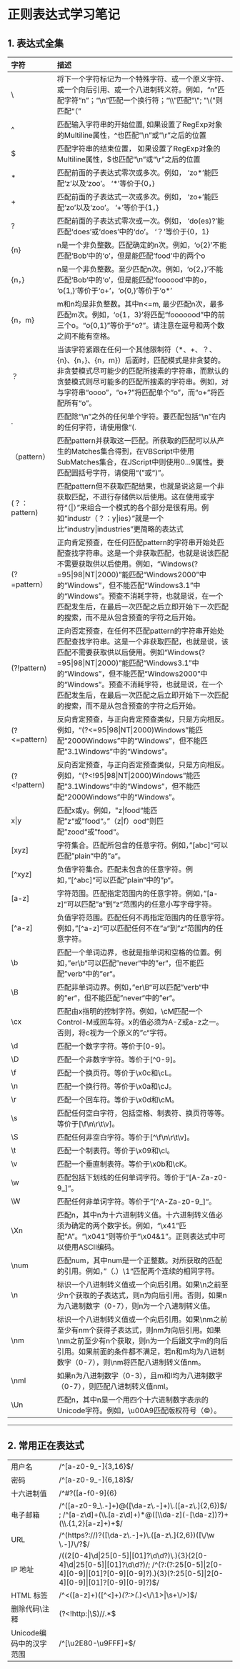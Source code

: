 # 正则表达式学习笔记

## 1. 表达式全集

|    字符    |       描述       |
|:----------|:--------------|
|   \   |   将下一个字符标记为一个特殊字符、或一个原义字符、或一个向后引用、或一个八进制转义符。例如，“n”匹配字符“n”；“\n”匹配一个换行符；“\\\”匹配"\\"; "\\("则匹配“（”
|   ^   |   匹配输入字符串的开始位置, 如果设置了RegExp对象的Multiline属性，^也匹配“\n”或“\r”之后的位置
|   $   |   匹配字符串的结束位置， 如果设置了RegExp对象的Multiline属性，$也匹配“\n”或“\r”之后的位置
|   *   |   匹配前面的子表达式零次或多次。例如， ‘zo*’能匹配‘z’以及‘zoo’。 ‘*’等价于{0，}
|   +   |   匹配前面的子表达式一次或多次。例如， ‘zo+’能匹配‘zo’以及‘zoo’。 ‘+’等价于{1，}
|   ?   |   匹配前面的子表达式零次或一次。例如， ‘do(es)?’能匹配‘does’或‘does’中的‘do’。 ‘？’等价于{0，1}
|   {n} |   n是一个非负整数。匹配确定的n次。例如，‘o{2}’不能匹配‘Bob’中的‘o’，但是能匹配‘food’中的两个o
|   {n，}   |  n是一个非负整数。至少匹配n次。例如，‘o{2，}’不能匹配‘Bob’中的‘o’，但是能匹配‘foooood’中的o， ‘o{1,}’等价于‘o+’，‘o{0,}’等价于‘o*’
|   {n，m}  |  m和n均是非负整数。其中n<=m, 最少匹配n次，最多匹配m次。例如，‘o{1，3}’将匹配“fooooood”中的前三个o。“o{0,1}”等价于“o?”。请注意在逗号和两个数之间不能有空格。
|   ？  |   当该字符紧跟在任何一个其他限制符（*、+、？、{n}、{n，}、{n，m}）后面时，匹配模式是非贪婪的。非贪婪模式尽可能少的匹配所搜素的字符串，而默认的贪婪模式则尽可能多的匹配所搜素的字符串。例如，对与字符串“oooo”，“o+?”将匹配单个“o”，而“o+”将匹配所有“o”。
|   .   |   匹配除“\n”之外的任何单个字符。要匹配包括“\n”在内的任何字符，请使用像“(.|\n)”的模式。
|   （pattern）    |    匹配pattern并获取这一匹配。所获取的匹配可以从产生的Matches集合得到，在VBScript中使用SubMatches集合，在JScript中则使用$0...$9属性。要匹配圆括号字符，请使用“\(”或“\)”。
|   (？：pattern)   |   匹配pattern但不获取匹配结果，也就是说这是一个非获取匹配，不进行存储供以后使用。这在使用或字符“（\|）”来组合一个模式的各个部分是很有用。例如“industr（？：y\|ies）”就是一个比“industry\|industries”更简略的表达式
|   (?=pattern）  |   正向肯定预查，在任何匹配pattern的字符串开始处匹配查找字符串。这是一个非获取匹配，也就是说该匹配不需要获取供以后使用。例如，“Windows(?=95\|98\|NT\|2000)”能匹配“Windows2000”中的“Windows”，但不能匹配“Windows3.1”中的“Windows”。预查不消耗字符，也就是说，在一个匹配发生后，在最后一次匹配之后立即开始下一次匹配的搜索，而不是从包含预查的字符之后开始。
|   (?!pattern)    |    正向否定预查，在任何不匹配pattern的字符串开始处匹配查找字符串。这是一个非获取匹配，也就是说，该匹配不需要获取供以后使用。例如“Windows(?=95\|98\|NT\|2000)”能匹配“Windows3.1”中的“Windows”，但不能匹配“Windows2000”中的“Windows”。预查不消耗字符，也就是说，在一个匹配发生后，在最后一次匹配之后立即开始下一次匹配的搜索，而不是从包含预查的字符之后开始。
|   (?<=pattern)    |   反向肯定预查，与正向肯定预查类似，只是方向相反。例如，“(?<=95\|98\|NT\|2000)Windows”能匹配“2000Windows”中的“Windows”，但不能匹配“3.1Windows”中的“Windows”。
|   (?<\!pattern)    |   反向否定预查，与正向否定预查类似，只是方向相反。例如，“(?<\!95\|98\|NT\|2000)Windows”能匹配“3.1Windows”中的“Windows”，但不能匹配“2000Windows”中的“Windows”。
|   x\|y    |  匹配x或y。例如，"z\|food“能匹配”z“或”food“。”（z\|f）ood“则匹配”zood“或”food“。
|   [xyz]   |   字符集合。匹配所包含的任意字符。例如，”[abc]“可以匹配”plain“中的”a“。
|   [^xyz]   |  负值字符集合。匹配未包含的任意字符。例如，”[^abc]“可以匹配”plain“中的”p“。
|   [a-z]   |   字符范围。匹配指定范围内的任意字符。例如，”[a-z]“可以匹配”a“到”z“范围内的任意小写字母字符。
|   [^a-z]   |   负值字符范围。匹配任何不再指定范围内的任意字符。例如，”[^a-z]“可以匹配任何不在”a“到”z“范围内的任意字符。
|   \b  |   匹配一个单词边界，也就是指单词和空格的位置。例如，”er\b“可以匹配”never“中的”er“，但不能匹配”verb“中的”er“。
|   \B  |   匹配非单词边界。例如，”er\B“可以匹配”verb“中的”er“，但不能匹配”never“中的”er“。
|   \cx |   匹配由x指明的控制字符。例如，\cM匹配一个Control-M或回车符。x的值必须为A-Z或a-z之一。否则，将c视为一个原义的”c“字符。
|   \d  |   匹配一个数字字符。等价于[0-9]。
|   \D  |   匹配一个非数字字符。等价于[^0-9]。
|   \f  |   匹配一个换页符。等价于\x0c和\cL。
|   \n  |   匹配一个换行符。等价于\x0a和\cJ。
|   \r  |   匹配一个回车符。等价于\x0d和\cM。
|   \s  |   匹配任何空白字符，包括空格、制表符、换页符等等。等价于[\f\n\r\t\v]。
|   \S  |   匹配任何非空白字符。等价于[^\f\n\r\t\v]。
|   \t  |   匹配一个制表符。等价于\x09和\cl。
|   \v  |   匹配一个垂直制表符。等价于\x0b和\cK。
|   \w  |   匹配包括下划线的任何单词字符。等价于”[A-Za-z0-9_]“。
|   \W  |   匹配任何非单词字符。等价于”[^A-Za-z0-9_]“。
|   \Xn  |   匹配n，其中n为十六进制转义值。十六进制转义值必须为确定的两个数字长。例如，“\x41”匹配“A”。“\x041”则等价于“\x04&1”。正则表达式中可以使用ASCII编码。
|   \num  |   匹配num，其中num是一个正整数。对所获取的匹配的引用。例如，”（.）\1“匹配两个连续的相同字符。
|   \n  |   标识一个八进制转义值或一个向后引用。如果\n之前至少n个获取的子表达式，则n为向后引用。否则，如果n为八进制数字（0-7），则n为一个八进制转义值。
|   \nm  |   标识一个八进制转义值或一个向后引用。如果\nm之前至少有nm个获得子表达式，则nm为向后引用。如果\nm之前至少有n个获取，则n为一个后跟文字m的向后引用。如果前面的条件都不满足，若n和m均为八进制数字（0-7），则\nm将匹配八进制转义值nm。
|   \nml  |   如果n为八进制数字（0-3），且m和l均为八进制数字（0-7），则匹配八进制转义值nml。
|   \Un  |   匹配n，其中n是一个用四个十六进制数字表示的Unicode字符。例如，\u00A9匹配版权符号（©）。
---

## 2. 常用正在表达式


|||
|:---------|:--------------|
|   用户名  |	/^[a-z0-9_-]{3,16}$/
|   密码    |	/^[a-z0-9_-]{6,18}$/
|   十六进制值  |	/^#?([a-f0-9]{6}|[a-f0-9]{3})$/
|   电子邮箱    |	/^([a-z0-9_\\.-]+)@([\da-z\\.-]+)\\.([a-z\\.]{2,6})$/  ;  /^[a-z\d]+(\\.[a-z\d]+)*@([\\da-z](-[\da-z])?)+(\\.{1,2}[a-z]+)+$/
|   URL |	/^(https?:\/\/)?([\da-z\\.-]+)\\.([a-z\\.]{2,6})([\\/\w \\.-]*)*\\/?$/
|   IP 地址 |	/((2[0-4]\\d\|25[0-5]\|[01]?\\d\\d?)\\.){3}(2[0-4]\d\|25[0-5]\|[01]?\d\d?)/; /^(?:(?:25[0-5]\|2[0-4][0-9]\|[01]?[0-9][0-9]?)\.){3}(?:25[0-5]\|2[0-4][0-9]\|[01]?[0-9][0-9]?)$/
|   HTML 标签   |	/^<([a-z]+)([^<]+)*(?:>(.*)<\\/\1>\|\s+\\/>)$/
|   删除代码\\注释  |	(?<\!http:\|\S)//.*$
|   Unicode编码中的汉字范围 |	/^[\u2E80-\u9FFF]+$/
